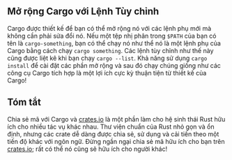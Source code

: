 ## Mở rộng Cargo với Lệnh Tùy chỉnh

Cargo được thiết kế để bạn có thể mở rộng nó với các lệnh phụ mới mà không cần
phải sửa đổi nó. Nếu một tệp nhị phân trong `$PATH` của bạn có tên là
`cargo-something`, bạn có thể chạy nó như thể nó là một lệnh phụ của Cargo bằng
cách chạy `cargo something`. Các lệnh tùy chỉnh như thế này cũng được liệt kê
khi bạn chạy `cargo --list`. Khả năng sử dụng `cargo install` để cài đặt các
phần mở rộng và sau đó chạy chúng giống như các công cụ Cargo tích hợp là một
lợi ích cực kỳ thuận tiện từ thiết kế của Cargo!

## Tóm tắt

Chia sẻ mã với Cargo và [crates.io](https://crates.io/)<!-- ignore --> là một
phần làm cho hệ sinh thái Rust hữu ích cho nhiều tác vụ khác nhau. Thư viện
chuẩn của Rust nhỏ gọn và ổn định, nhưng các crate dễ dàng được chia sẻ, sử dụng
và cải tiến theo một tiến độ khác với ngôn ngữ. Đừng ngần ngại chia sẻ mã hữu
ích cho bạn trên [crates.io](https://crates.io/)<!-- ignore -->; rất có thể nó
cũng sẽ hữu ích cho người khác!
